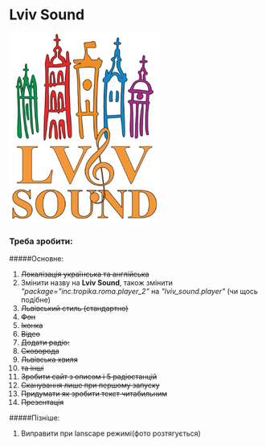Lviv Sound
======
<img src="/logo.png" width="300">

### Треба зробити:
#####Основне:
1. <s>Локалізація українська та англійська</s>
2. Змінити назву на **Lviv Sound**, також змінити *"package="inc.tropika.roma.player_2"*  на *"lviv_sound.player"* (чи щось подібне)
3. <s>Львівський стиль (стандартно)</s>
  1. <s>Фон</s> 
  2. <s>Іконка</s>
  3. <s>Відео</s>
4. <s>Додати радіо: </s>
  1.  <s>Сковорода</s>
  2.  <s>Львівська хвиля</s>
  3. <s>та інші</s>
5. <s>Зробити сайт з описом і 5 радіостанцій</s>
6. <s>Сканування лише при першому запуску</s>
7. <s>Придумати як зробити текст читабильним</s>
8. <s>Презентація</s>

#####Пізніше:
1. Виправити при lanscape режимі(фото розтягується)
